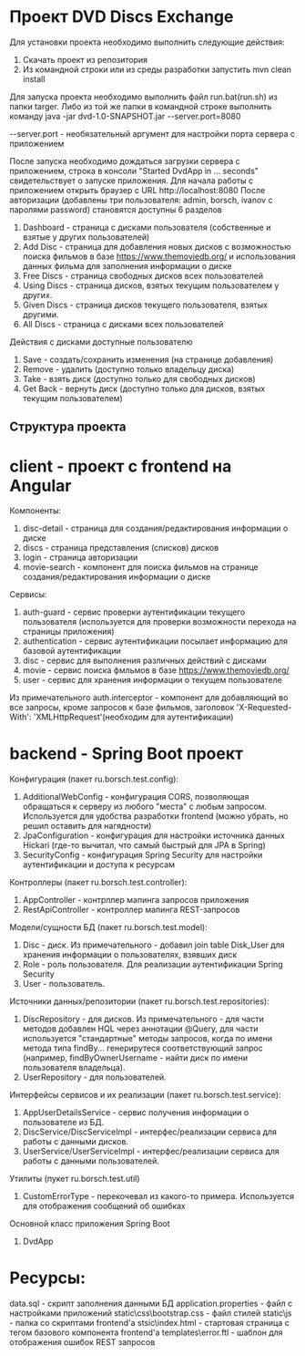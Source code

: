 # Проект DVD Discs Exchange

Для установки проекта необходимо выполнить следующие действия:
1. Скачать проект из репозитория
2. Из командной строки или из среды разработки запустить mvn clean install

Для запуска проекта необходимо выполнить файл run.bat(run.sh) из папки targer. Либо из той же папки в командной строке выполнить команду java -jar dvd-1.0-SNAPSHOT.jar --server.port=8080 

--server.port - необязательный аргумент для настройки порта сервера с приложением

После запуска необходимо дождаться загрузки сервера с приложением, строка в консоли "Started DvdApp in ... seconds" свидетельствует о запуске приложения.
Для начала работы с приложением открыть браузер с URL http://localhost:8080
После авторизации (добавлены три пользователя: admin, borsch, ivanov с паролями password) становятся доступны 6 разделов
1. Dashboard - страница с дисками пользователя (собственные и взятые у других пользователей)
2. Add Disc - страница для добавления новых дисков с возможностью поиска фильмов в базе https://www.themoviedb.org/ и использования данных фильма для заполнения информации о диске
3. Free Discs - страница свободных дисков всех пользователей
4. Using Discs - страница дисков, взятых текущим пользователем у других.
5. Given Discs - страница дисков текущего пользователя, взятых другими.
6. All Discs - страница с дисками всех пользователей

Действия с дисками доступные пользователю
1. Save - создать/сохранить изменения (на странице добавления)
2. Remove - удалить (доступно только владельцу диска)
3. Take - взять диск (доступно только для свободных дисков)
4. Get Back - вернуть диск (доступно только для дисков, взятых текущим пользователем)

## Структура проекта

# client - проект с frontend на Angular 

Компоненты:
1. disc-detail - страница для создания/редактирования информации о диске
2. discs - страница представления (списков) дисков
3. login - страница авторизации
4. movie-search - компонент для поиска фильмов на странице создания/редактирования информации о диске

Сервисы:
1. auth-guard - сервис проверки аутентификации текущего пользователя (используется для проверки возможности перехода на страницы приложения) 
2. authentication - сервис аутентификации посылает информацию для базовой аутентификации 
3. disc - сервис для выполнения различных действий с дисками 
4. movie - сервис поиска фмльмов в базе https://www.themoviedb.org/
5. user - сервис для хранения информации о текущем пользователе 

Из примечательного
auth.interceptor - компонент для добавляющий во все запросы, кроме запросов к базе фильмов, заголовок 'X-Requested-With': 'XMLHttpRequest'(необходим для аутентификации)

# backend - Spring Boot проект 

Конфигурация (пакет ru.borsch.test.config):
1. AdditionalWebConfig - конфигурация CORS, позволяющая обращаться к серверу из любого "места" с любым запросом. Используется для удобства разработки frontend (можно убрать, но решил оставить для нагядности)
2. JpaConfiguration - конфигурация для настройки источника данных Hickari (где-то вычитал, что самый быстрый для JPA в Spring)
3. SecurityConfig - конфигурация Spring Security для настройки аутентификации и доступа к ресурсам

Контроллеры (пакет ru.borsch.test.controller):
1. AppController - контрллер мапинга запросов приложения
2. RestApiController - контроллер мапинга REST-запросов

Модели/сущности БД (пакет ru.borsch.test.model):
1. Disc - диск. Из примечательного - добавил join table Disk_User для хранения информации о пользователях, взявших диск
2. Role - роль пользователя. Для реализации аутентификации Spring Security
3. User - пользователь. 

Источники данных/репозитории (пакет ru.borsch.test.repositories):
1. DiscRepository - для дисков. Из примечательного - для части методов добавлен HQL через аннотации @Query, для части используется "стандартные" методы запросов, когда по имени метода типа findBy... генерирутеся соответствующий запрос (например, findByOwnerUsername - найти диск по имени пользователя владельца).
2. UserRepository - для пользователей.

Интерфейсы сервисов и их реализации (пакет ru.borsch.test.service):
1. AppUserDetailsService - сервис получения информации о пользователе из БД.
2. DiscService/DiscServiceImpl - интерфес/реализации сервиса для работы с данными дисков.
3. UserService/UserServiceImpl - интерфес/реализации сервиса для работы с данными пользователей.

Утилиты (пукет ru.borsch.test.util)
1. CustomErrorType - перекочевал из какого-то примера. Используется для отображения сообщений об ошибках

Основной класс приложения Spring Boot
1. DvdApp

# Ресурсы:

data.sql - скрипт заполнения данными БД
application.properties - файл с настройками приложений
static\css\bootstrap.css - файл стилей
static\js - папка со скриптами frontend'а
stsic\index.html - стартовая страница с тегом базового компонента frontend'а
templates\error.ftl - шаблон для отображения ошибок REST запросов 

